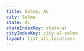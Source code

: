 ```yaml
---
title: Selma, AL
city: Selma
state: AL
stateIndexKey: state-al
cityIndexKey: city-al-selma
layout: list_all_locations
---
```

